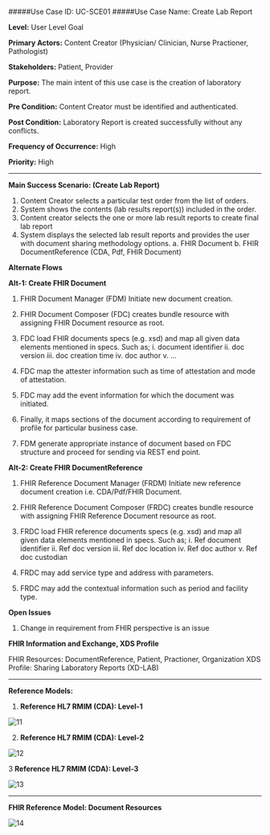 #####Use Case ID: UC-SCE01
#####Use Case Name: Create Lab Report

**Level:**                     User Level Goal

**Primary Actors:**            Content Creator (Physician/ Clinician, Nurse Practioner, Pathologist) 

**Stakeholders:**              Patient, Provider

**Purpose:**                   The main intent of this use case is the creation of laboratory report.

**Pre Condition:**             Content Creator must be identified and authenticated.  

**Post Condition:**            Laboratory Report is created successfully without any conflicts.

**Frequency of Occurrence:**   High

**Priority:**                  High
__________________________________________________________
**Main Success Scenario: (Create Lab Report)**

1.	Content Creator selects a particular test order from the list of orders.
2.	System shows the contents (lab results report(s)) included in the order.
3.	Content creator selects the one or more lab result reports to create final lab report
4.	System displays the selected lab result reports and provides the user with document sharing methodology options. 
  a.	FHIR Document
  b.	FHIR DocumentReference (CDA, Pdf, FHIR Document)

**Alternate Flows** 

**Alt-1: Create FHIR Document**

1.	FHIR Document Manager (FDM) Initiate new document creation.
2.	FHIR Document Composer (FDC) creates bundle resource with assigning FHIR Document resource as root.
3.	FDC load FHIR documents specs (e.g. xsd) and map all given data elements mentioned in specs. Such as;
  i.	document identifier
 ii.	doc version
 iii.	doc creation time
 iv.	doc author
 v.	...

4.	FDC map the attester information such as time of attestation and mode of attestation.
5.	FDC may add the event information for which the document was initiated. 
6.	Finally, it maps sections of the document according to requirement of profile for particular business case.
7.	FDM generate appropriate instance of document based on FDC structure and proceed for sending via REST end point.


**Alt-2: Create FHIR DocumentReference**

1.	FHIR Reference Document Manager (FRDM) Initiate new reference document creation i.e. CDA/Pdf/FHIR Document.
2.	FHIR Reference Document Composer (FRDC) creates bundle resource with assigning FHIR Reference Document resource as root.
3.	FRDC load FHIR reference documents specs (e.g. xsd) and map all given data elements mentioned in specs. Such as;
 i.	Ref document identifier
 ii.	Ref doc version
 iii.	Ref doc location
 iv.	Ref doc author
 v.	Ref doc custodian

4.  FRDC may add service type and address with parameters.
5.	FRDC may add the contextual information such as period and facility type. 

**Open Issues**

1. Change in requirement from FHIR perspective is an issue

**FHIR Information and Exchange, XDS Profile**

FHIR Resources: DocumentReference, Patient, Practioner, Organization
XDS Profile: Sharing Laboratory Reports (XD-LAB)

_______________________________________________________________

**Reference Models:**

1. **Reference HL7 RMIM (CDA): Level-1**

![11](https://f.cloud.github.com/assets/5012182/1418557/45d9ef3c-3fb8-11e3-9438-f22327ec5528.png)

2. **Reference HL7 RMIM (CDA): Level-2**

![12](https://f.cloud.github.com/assets/5012182/1418580/d57ed8a0-3fb8-11e3-9af7-6bdbf9cca628.png)

3	**Reference HL7 RMIM (CDA): Level-3**

![13](https://f.cloud.github.com/assets/5012182/1418589/08c70bb0-3fb9-11e3-94d0-3fbca7476b29.png)

_______________________________________________________________

**FHIR Reference Model: Document Resources**

![14](https://f.cloud.github.com/assets/5012182/1418603/7a054fda-3fb9-11e3-9b91-a0b37faf616e.PNG)

